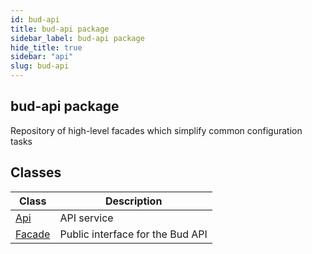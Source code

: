 ```yaml
---
id: bud-api
title: bud-api package
sidebar_label: bud-api package
hide_title: true
sidebar: "api"
slug: bud-api
---
```


## bud-api package

Repository of high-level facades which simplify common configuration tasks

## Classes

| Class                         | Description                      |
| ----------------------------- | -------------------------------- |
| [Api](/api/bud-api/api)       | API service                      |
| [Facade](/api/bud-api/facade) | Public interface for the Bud API |
